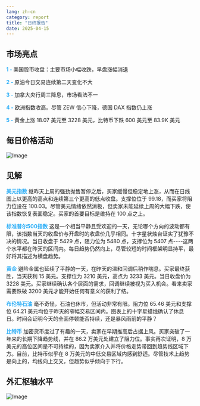 ```yaml
---
lang: zh-cn
category: report
title: "日终报告"
date: 2025-04-15
---
```



<h2>市场亮点</h2>
<strong style="color: #2caef7;">1 - </strong> 美国股市收盘：主要市场小幅收跌，早盘涨幅消退

<strong style="color: #2caef7;">2 - </strong> 原油今日交易连续第二天变化不大

<strong style="color: #2caef7;">3 - </strong> 加拿大央行周三降息，市场看法不一

<strong style="color: #2caef7;">4 - </strong> 欧洲指数收高。尽管 ZEW 信心下降，德国 DAX 指数仍上涨

<strong style="color: #2caef7;">5 - </strong> 黄金上涨 18.07 美元至 3228 美元，比特币下跌 600 美元至 83.9K 美元



<h2>每日价格活动</h2>
<img src="https://markleighedu.github.io/img/Apr-2025/15-Apr-2025/price.jpg" alt="Image"/>

<h2>见解</h2>
<strong style="color: #2caef7;">美元指数</strong> 继昨天上周的强劲抛售暂停之后，买家缓慢但稳定地上涨，从而在日线图上以更高的高点和连续第三个更高的低点收盘。支撑位位于 99.18，而买家将阻力位设在 100.03。尽管美元情绪依然消极，但卖家未能延续上周的大幅下跌，使该指数恢复表面稳定。买家的首要目标是维持在 100 点之上。

<strong style="color: #2caef7;">标准普尔500指数</strong> 这是一个相当平静且受欢迎的一天，无论哪个方向的波动都有限，该指数当天的收盘价与开盘时的收盘价几乎相同。十字星状烛台证实了犹豫不决的情况。当日收盘于 5429 点，阻力位为 5480 点，支撑位为 5407 点----这两个水平都在昨天的区间内。每日趋势仍然向上，尽管较短的时间框架明显持平，最好将其描述为横盘趋势。

<strong style="color: #2caef7;">黄金</strong> 避险金属也延续了平静的一天，在昨天的温和回调后稍作喘息。买家最终获胜，当天获利 15 美元。支撑位为 3210 美元，高点为 3233 美元。当日收盘价为 3228 美元。买家继续确认各个层面的需求，回调继续被视为买入机会。看来卖家需要跌破 3200 美元才能开始任何有意义的获利了结。

<strong style="color: #2caef7;">布伦特石油</strong> 毫不奇怪，石油也休市，但活动非常有限。阻力位 65.46 美元和支撑位 64.21 美元均位于昨天的窄幅交易区间内。图表上的十字星蜡烛确认了休息日。时间会证明今天的全面停顿能否持续，还是暴风雨前的平静？

<strong style="color: #2caef7;">比特币</strong> 加密货币度过了有趣的一天，卖家在早期推高后占据上风。买家突破了一年来的长期下降趋势线，并在 86.2 万美元处建立了阻力位。事实再次证明，8 万美元的高位区间是不可持续的，因为卖家介入并将价格走势带回到趋势线区域下方。目前，比特币似乎在 8 万美元的中低交易区域内感到舒适。尽管技术上趋势是向上的，均线向上交叉，但趋势似乎倾向于下行。 



<h2>外汇枢轴水平</h2>
<img src="https://markleighedu.github.io/img/Apr-2025/15-Apr-2025/pivot.jpg" alt="Image"/>